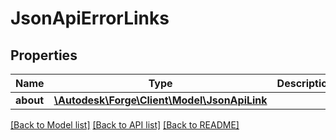 # JsonApiErrorLinks

## Properties
Name | Type | Description | Notes
------------ | ------------- | ------------- | -------------
**about** | [**\Autodesk\Forge\Client\Model\JsonApiLink**](JsonApiLink.md) |  | 

[[Back to Model list]](../README.md#documentation-for-models) [[Back to API list]](../README.md#documentation-for-api-endpoints) [[Back to README]](../README.md)


